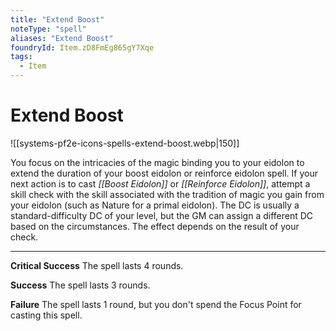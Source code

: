 ```yaml
---
title: "Extend Boost"
noteType: "spell"
aliases: "Extend Boost"
foundryId: Item.zD8FmEg865gY7Xqe
tags:
  - Item
---
```


# Extend Boost
![[systems-pf2e-icons-spells-extend-boost.webp|150]]

You focus on the intricacies of the magic binding you to your eidolon to extend the duration of your boost eidolon or reinforce eidolon spell. If your next action is to cast _[[Boost Eidolon]]_ or _[[Reinforce Eidolon]]_, attempt a skill check with the skill associated with the tradition of magic you gain from your eidolon (such as Nature for a primal eidolon). The DC is usually a standard-difficulty DC of your level, but the GM can assign a different DC based on the circumstances. The effect depends on the result of your check.

* * *

**Critical Success** The spell lasts 4 rounds.

**Success** The spell lasts 3 rounds.

**Failure** The spell lasts 1 round, but you don't spend the Focus Point for casting this spell.
